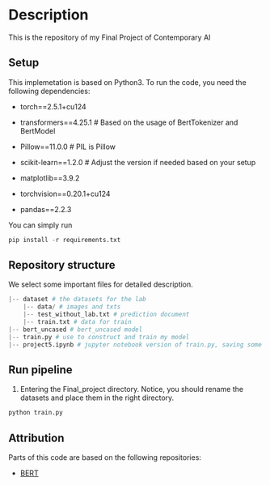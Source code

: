 # Description

This is the repository of my Final Project of Contemporary AI

## Setup

This implemetation is based on Python3. To run the code, you need the following dependencies:

- torch==2.5.1+cu124

- transformers==4.25.1  # Based on the usage of BertTokenizer and BertModel

- Pillow==11.0.0  # PIL is Pillow

- scikit-learn==1.2.0  # Adjust the version if needed based on your setup

- matplotlib==3.9.2

- torchvision==0.20.1+cu124

- pandas==2.2.3

You can simply run 

```python
pip install -r requirements.txt
```

## Repository structure
We select some important files for detailed description.

```python
|-- dataset # the datasets for the lab
    |-- data/ # images and txts
    |-- test_without_lab.txt # prediction document
    |-- train.txt # data for train
|-- bert_uncased # bert_uncased model
|-- train.py # use to construct and train my model
|-- project5.ipynb # jupyter notebook version of train.py, saving some plots and outputs of the training process
```

## Run pipeline
1. Entering the Final_project directory. Notice, you should rename the datasets and place them in the right directory.
```python
python train.py
```


## Attribution

Parts of this code are based on the following repositories:

- [BERT](https://github.com/google-research/bert?tab=readme-ov-file)
